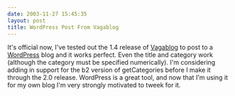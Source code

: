 ```yaml
---
date: 2003-11-27 15:45:35
layout: post
title: WordPress Post From Vagablog
---
```


It's official now, I've tested out the 1.4 release of [Vagablog](http://www.bitsplitter.net/vagablog/) to post to a [WordPress](http://wordpress.org) blog and it works perfect. Even the title and category work (although the category must be specified numerically). I'm considering adding in support for the b2 version of getCategories before I make it through the 2.0 release. WordPress is a great tool, and now that I'm using it for my own blog I'm very strongly motivated to tweek for it.
